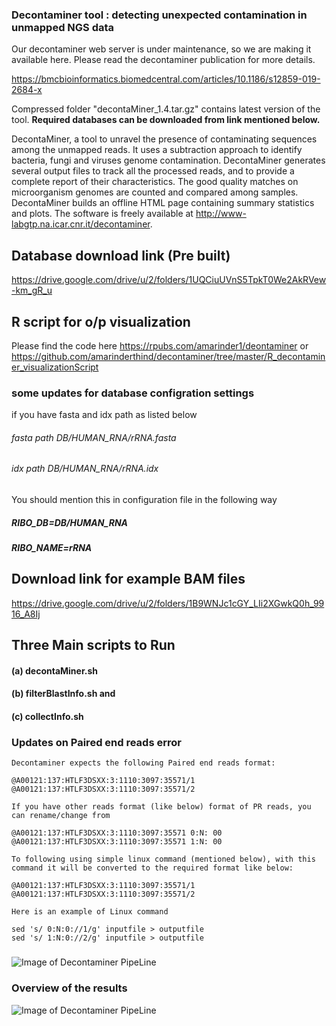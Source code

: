 ### Decontaminer tool : detecting unexpected contamination in unmapped NGS data

Our decontaminer web server is under maintenance, so we are making it available here. Please read the decontaminer publication for more details.

https://bmcbioinformatics.biomedcentral.com/articles/10.1186/s12859-019-2684-x

Compressed folder "decontaMiner_1.4.tar.gz" contains latest version of the tool. **Required databases can be downloaded from link mentioned below.**   

DecontaMiner, a tool to unravel the presence of contaminating sequences among the unmapped reads. It uses a subtraction approach to identify bacteria, fungi and viruses genome contamination. DecontaMiner generates several output files to track all the processed reads, and to provide a complete report of their characteristics. The good quality matches on microorganism genomes are counted and compared among samples. DecontaMiner builds an offline HTML page containing summary statistics and plots. The software is freely available at http://www-labgtp.na.icar.cnr.it/decontaminer.

## Database download link (Pre built)
https://drive.google.com/drive/u/2/folders/1UQCiuUVnS5TpkT0We2AkRVew-km_gR_u

## R script for o/p visualization 

Please find the code here https://rpubs.com/amarinder1/deontaminer or https://github.com/amarinderthind/decontaminer/tree/master/R_decontaminer_visualizationScript

### some updates for database configration settings 

if you have fasta and idx path as listed below

###### fasta path        DB/HUMAN_RNA/rRNA.fasta
###### idx path          DB/HUMAN_RNA/rRNA.idx

You should mention this in configuration file in the following way 

##### RIBO_DB=DB/HUMAN_RNA
##### RIBO_NAME=rRNA

## Download link for example BAM files
https://drive.google.com/drive/u/2/folders/1B9WNJc1cGY_LIi2XGwkQ0h_9916_A8Ij 

## Three Main scripts to Run
#### (a) decontaMiner.sh 
#### (b) filterBlastInfo.sh and
#### (c) collectInfo.sh

### Updates on Paired end reads error


```
Decontaminer expects the following Paired end reads format:

@A00121:137:HTLF3DSXX:3:1110:3097:35571/1
@A00121:137:HTLF3DSXX:3:1110:3097:35571/2

If you have other reads format (like below) format of PR reads, you can rename/change from 

@A00121:137:HTLF3DSXX:3:1110:3097:35571 0:N: 00
@A00121:137:HTLF3DSXX:3:1110:3097:35571 1:N: 00

To following using simple linux command (mentioned below), with this command it will be converted to the required format like below:

@A00121:137:HTLF3DSXX:3:1110:3097:35571/1
@A00121:137:HTLF3DSXX:3:1110:3097:35571/2

Here is an example of Linux command 

sed 's/ 0:N:0://1/g' inputfile > outputfile
sed 's/ 1:N:0://2/g' inputfile > outputfile
```

### 

![Image of Decontaminer PipeLine](https://media.springernature.com/full/springer-static/image/art%3A10.1186%2Fs12859-019-2684-x/MediaObjects/12859_2019_2684_Fig1_HTML.png?as=webp)

### Overview of the results

![Image of Decontaminer PipeLine](https://media.springernature.com/full/springer-static/image/art%3A10.1186%2Fs12859-019-2684-x/MediaObjects/12859_2019_2684_Fig5_HTML.png?as=webp)
